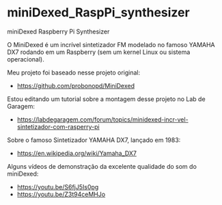 # miniDexed_RaspPi_synthesizer
miniDexed Raspberry Pi Synthesizer


O MiniDexed é um incrível sintetizador FM modelado no famoso YAMAHA DX7 rodando em um Raspberry (sem um kernel Linux ou sistema operacional).

Meu projeto foi baseado nesse projeto original:
- https://github.com/probonopd/MiniDexed

Estou editando um tutorial sobre a montagem desse projeto no Lab de Garagem:
- https://labdegaragem.com/forum/topics/minidexed-incr-vel-sintetizador-com-rasperry-pi

Sobre o famoso Sintetizador YAMAHA DX7, lançado em 1983:
- https://en.wikipedia.org/wiki/Yamaha_DX7

Alguns vídeos de demonstração da excelente qualidade do som do miniDexed:
- https://youtu.be/S6fjJ5Is0pg
- https://youtu.be/Z3t94ceMHJo
